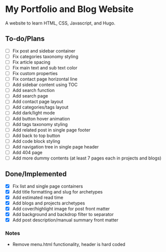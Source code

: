# My Portfolio and Blog Website

A website to learn HTML, CSS, Javascript, and Hugo.

## To-do/Plans

- [ ] Fix post and sidebar container
- [ ] Fix categories taxonomy styling
- [ ] Fix article spacing
- [ ] Fix main text and sub text color
- [ ] Fix custom properties
- [ ] Fix contact page horizontal line
- [ ] Add sidebar content using TOC
- [ ] Add search function
- [ ] Add search page
- [ ] Add contact page layout
- [ ] Add categories/tags layout
- [ ] Add dark/light mode
- [ ] Add button hover animation
- [ ] Add tags taxonomy styling
- [ ] Add related post in single page footer
- [ ] Add back to top button
- [ ] Add code block styling
- [ ] Add navigation tree in single page header
- [ ] Add 404 page
- [ ] Add more dummy contents (at least 7 pages each in projects and blogs)

## Done/Implemented

- [x] Fix list and single page containers
- [x] Add title formatting and slug for archetypes
- [x] Add estimated read time
- [x] Add blogs and projects archetypes
- [x] Add cover/highlight image for post front matter
- [x] Add background and backdrop filter to separator
- [x] Add post description/manual summary front matter

### Notes

- Remove menu.html functionality, header is hard coded
